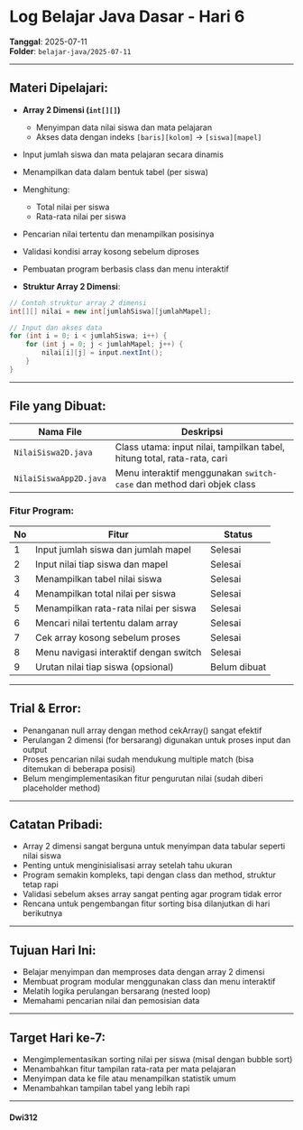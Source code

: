 # Log Belajar Java Dasar - Hari 6
**Tanggal**: 2025-07-11  
**Folder**: `belajar-java/2025-07-11`

---

## Materi Dipelajari:
- **Array 2 Dimensi (`int[][]`)**
  - Menyimpan data nilai siswa dan mata pelajaran
  - Akses data dengan indeks `[baris][kolom]` → `[siswa][mapel]`
- Input jumlah siswa dan mata pelajaran secara dinamis
- Menampilkan data dalam bentuk tabel (per siswa)
- Menghitung:
  - Total nilai per siswa
  - Rata-rata nilai per siswa
- Pencarian nilai tertentu dan menampilkan posisinya
- Validasi kondisi array kosong sebelum diproses
- Pembuatan program berbasis class dan menu interaktif


- **Struktur Array 2 Dimensi**:
```java
// Contoh struktur array 2 dimensi
int[][] nilai = new int[jumlahSiswa][jumlahMapel];

// Input dan akses data
for (int i = 0; i < jumlahSiswa; i++) {
    for (int j = 0; j < jumlahMapel; j++) {
        nilai[i][j] = input.nextInt();
    }
}
```


---

## File yang Dibuat:
| Nama File              | Deskripsi                                                                |
| ---------------------- | ------------------------------------------------------------------------ |
| `NilaiSiswa2D.java`    | Class utama: input nilai, tampilkan tabel, hitung total, rata-rata, cari |
| `NilaiSiswaApp2D.java` | Menu interaktif menggunakan `switch-case` dan method dari objek class    |


### Fitur Program:
| No | Fitur                                  | Status        |
| -- | -------------------------------------- | ------------- |
| 1  | Input jumlah siswa dan jumlah mapel    | Selesai       |
| 2  | Input nilai tiap siswa dan mapel       | Selesai       |
| 3  | Menampilkan tabel nilai siswa          | Selesai       |
| 4  | Menampilkan total nilai per siswa      | Selesai       |
| 5  | Menampilkan rata-rata nilai per siswa  | Selesai       |
| 6  | Mencari nilai tertentu dalam array     | Selesai       |
| 7  | Cek array kosong sebelum proses        | Selesai       |
| 8  | Menu navigasi interaktif dengan switch | Selesai       |
| 9  | Urutan nilai tiap siswa (opsional)     | Belum dibuat  |

---

## Trial & Error:
- Penanganan null array dengan method cekArray() sangat efektif
- Perulangan 2 dimensi (for bersarang) digunakan untuk proses input dan output
- Proses pencarian nilai sudah mendukung multiple match (bisa ditemukan di beberapa posisi)
- Belum mengimplementasikan fitur pengurutan nilai (sudah diberi placeholder method)

---

## Catatan Pribadi:
- Array 2 dimensi sangat berguna untuk menyimpan data tabular seperti nilai siswa
- Penting untuk menginisialisasi array setelah tahu ukuran
- Program semakin kompleks, tapi dengan class dan method, struktur tetap rapi
- Validasi sebelum akses array sangat penting agar program tidak error
- Rencana untuk pengembangan fitur sorting bisa dilanjutkan di hari berikutnya

---

## Tujuan Hari Ini:
- Belajar menyimpan dan memproses data dengan array 2 dimensi
- Membuat program modular menggunakan class dan menu interaktif
- Melatih logika perulangan bersarang (nested loop)
- Memahami pencarian nilai dan pemosisian data

---

## Target Hari ke-7:
- Mengimplementasikan sorting nilai per siswa (misal dengan bubble sort)
- Menambahkan fitur tampilan rata-rata per mata pelajaran
- Menyimpan data ke file atau menampilkan statistik umum
- Menambahkan tampilan tabel yang lebih rapi

---

#### Dwi312